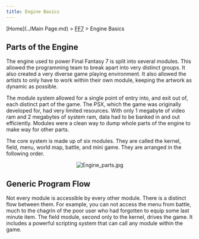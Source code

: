 ```yaml
---
title: Engine Basics
---
```


[Home](../Main Page.md) > [FF7](../FF7.md) > Engine Basics

## Parts of the Engine

The engine used to power Final Fantasy 7 is split into several modules. This allowed the programming team to break apart into very distinct groups. It also created a very diverse game playing environment. It also allowed the artists to only have to work within their own module, keeping the artwork as dynamic as possible.

The module system allowed for a single point of entry into, and exit out of, each distinct part of the game. The PSX, which the game was originally developed for, had very limited resources. With only 1 megabyte of video ram and 2 megabytes of system ram, data had to be banked in and out efficiently. Modules were a clean way to dump whole parts of the engine to make way for other parts.

The core system is made up of six modules. They are called the kernel, field, menu, world map, battle, and mini game. They are arranged in the following order.

  

<center>

![](Engine_parts.jpg "Engine_parts.jpg")

</center>

  

## Generic Program Flow

Not every module is accessible by every other module. There is a distinct flow between them. For example, you can not access the menu from battle, much to the chagrin of the poor user who had forgotten to equip some last minute item. The field module, second only to the kernel, drives the game. It includes a powerful scripting system that can call any module within the game.
